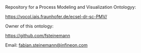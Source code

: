 Repository for a Process Modeling and Visualization Ontologyy:

https://vocol.iais.fraunhofer.de/ecsel-dr-sc-PMV/

Owner of this ontology:

https://github.com/fsteinemann

Email: fabian.steinemann@infineon.com
